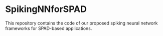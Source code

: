 # SpikingNNforSPAD
This repository contains the code of our proposed spiking neural network frameworks for SPAD-based applications.

